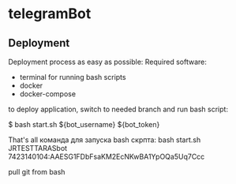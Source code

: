 # telegramBot
## Deployment
Deployment process as easy as possible:
Required software:
- terminal for running bash scripts
- docker
- docker-compose

to deploy application, switch to needed branch and run bash script:

$ bash start.sh ${bot_username} ${bot_token}

That's all
команда для запуска bash скрпта:
bash start.sh JRTESTTARASbot 7423140104:AAESG1FDbFsaKM2EcNKwBA1YpOQa5Uq7Ccc  

pull git from bash
